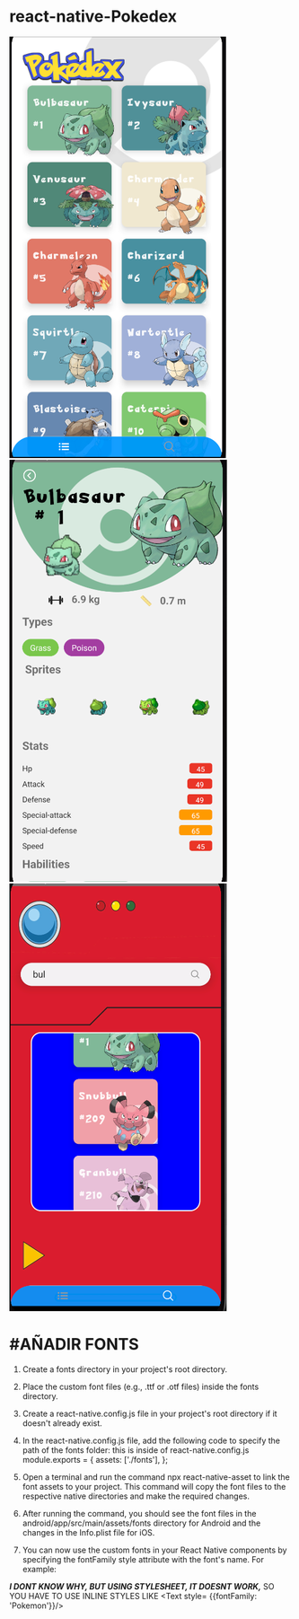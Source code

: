 # react-native-Pokedex

![Muestra 1](https://raw.githubusercontent.com/gilgonzalez/react-native-Pokedex/main/asset/Captura.PNG)
![Muestra 2](https://raw.githubusercontent.com/gilgonzalez/react-native-Pokedex/main/asset/Captura1.PNG)
![Muestra 3](https://raw.githubusercontent.com/gilgonzalez/react-native-Pokedex/main/asset/Captura2.PNG)

#AÑADIR FONTS 
===============
1. Create a fonts directory in your project's root directory.
2. Place the custom font files (e.g., .ttf or .otf files) inside the fonts directory.
3. Create a react-native.config.js file in your project's root directory if it doesn't already exist.
4. In the react-native.config.js file, add the following code to specify the path of the fonts folder:
  this is inside of react-native.config.js
  module.exports = {
  assets: ['./fonts'],
};

5. Open a terminal and run the command npx react-native-asset to link the font assets to your project. This command will copy the font files to the respective native directories and make the required changes.
6. After running the command, you should see the font files in the android/app/src/main/assets/fonts directory for Android and the changes in the Info.plist file for iOS.
7. You can now use the custom fonts in your React Native components by specifying the fontFamily style attribute with the font's name. For example:

***I DONT KNOW WHY, BUT USING STYLESHEET, IT DOESNT WORK,*** SO YOU HAVE TO USE INLINE STYLES LIKE <Text style= {{fontFamily: 'Pokemon'}}/>
